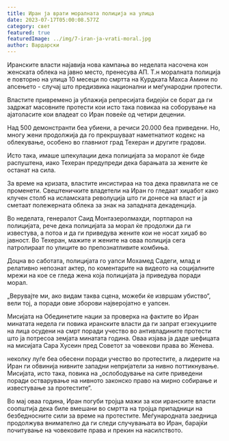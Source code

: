 ```yaml
---
title: Иран ја врати моралната полиција на улица
date: 2023-07-17T05:00:08.577Z
category: свет
featured: true
featuredImage: ../img/7-iran-ja-vrati-moral.jpg
author: Вардарски
---
```

Иранските власти најавија нова кампања во неделата насочена кон женската облека на јавно место, пренесува АП. Т.н моралната полиција е повторно на улица 10 месеци по смртта на Курдката Махса Амини по апсењето - случај што предизвика национални и меѓународни протести.

Властите привремено ја ублажија репресијата бидејќи се борат да ги задржат масовните протести кои исто така повикаа на соборување на ајатоласите кои владеат со Иран повеќе од четири децении.

Над 500 демонстранти беа убиени, а речиси 20.000 беа приведени. Но, многу жени продолжија да го прекршуваат наметнатиот кодекс на облекување, особено во главниот град Техеран и другите градови.

Исто така, имаше шпекулации дека полицијата за моралот ќе биде распуштена, иако Техеран предупреди дека барањата за жените ќе останат на сила.

За време на кризата, властите инсистираа на тоа дека правилата не се променети. Свештеничките владетели на Иран го гледаат хиџабот како клучен столб на исламската револуција што ги донесе на власт и ја сметаат полежерната облека за знак на западната декаденција.

Во неделата, генералот Саид Монтазеролмахди, портпарол на полицијата, рече дека полицијата за морал ќе продолжи да ги известува, а потоа и да ги приведува жените кои не носат хиџаб во јавност. Во Техеран, мажите и жените на оваа полиција сега патролираат по улиците во препознатливите комбиња.

Доцна во саботата, полицијата го уапси Мохамед Садеги, млад и релативно непознат актер, по коментарите на видеото на социјалните мрежи на кое се гледа жена која полицијата ја приведува поради морал.

„Верувајте ми, ако видам таква сцена, можеби ќе извршам убиство“, вели тој, а поради овие зборови најверојатно е уапсен.

Мисијата на Обединетите нации за проверка на фактите во Иран минатата недела ги повика иранските власти да ги запрат егзекуциите на лица осудени на смрт поради учество во антивладините протести што ја потресоа земјата минатата година. Оваа изјава ја даде шефицата на мисијата Сара Хусеин пред Советот за човекови права во Женева.

неколку луѓе беа обесени поради учество во протестите, а лидерите на Иран ги обвинија нивните западни непријатели за нивно поттикнување. Мисијата, исто така, повика на „ослободување на сите приведени поради остварување на нивното законско право на мирно собирање и известување за протестите“.

Во мај оваа година, Иран погуби тројца мажи за кои иранските власти соопштија дека биле вмешани во смртта на тројца припадници на безбедносните сили за време на протестите. Меѓународната заедница продолжува внимателно да ги следи случувањата во Иран, барајќи почитување на човековите права и прекин на насилството.